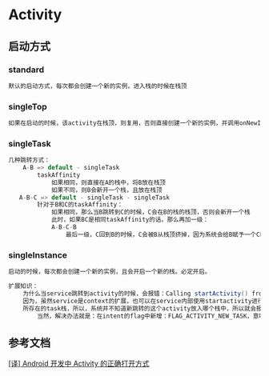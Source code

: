 # Activity

## 启动方式

### standard

```java
默认的启动方式，每次都会创建一个新的实例，进入栈的时候在栈顶
```

### singleTop

```java
如果在启动的时候，该activity在栈顶，则复用，否则直接创建一个新的实例，并调用onNewIntent
```

### singleTask

```java
几种跳转方式：
    A-B => default - singleTask
        taskAffinity
            如果相同，则直接在A的栈中，将B放在栈顶
            如果不同，则B会新开一个栈，且放在栈顶
   A-B-C => default - singleTask - singleTask
        针对于B和C的taskAffinity：
            如果相同，那么当B跳转到C的时候，C会在B的栈的栈顶，否则会新开一个栈
            此时，如果BC是相同taskAffinity的话，那么再加一级：
            A-B-C-B
                最后一级，C回到B的时候，C会被B从栈顶挤掉，因为系统会给B赋予一个CLEAR_TOP的标志（因为B在之前就有这个实例了，要保证这个实例只有一个在栈内）
```

### singleInstance

```java
启动的时候，每次都会创建一个新的实例，且会开启一个新的栈。必定开启。

扩展知识：
    为什么当service跳转到activity的时候，会报错：Calling startActivity() from outside of an Activity context requires the FLAG_ACTIVITY_NEW_TASK flag.Is this really what you want?
    因为，虽然service是context的扩展，也可以在service内部使用startactivity进行跳转，但是其实service并没有
    所存在的task栈，所以，系统并不知道新跳转的这个activity放入哪个栈中，所以就会报错这个。
        当然，解决办法就是：在intent的flag中新增：FLAG_ACTIVITY_NEW_TASK，意味着，这是个新的栈，放入即可。
```

## 参考文档

[[译] Android 开发中 Activity 的正确打开方式](https://juejin.cn/post/6844903442066964494)

